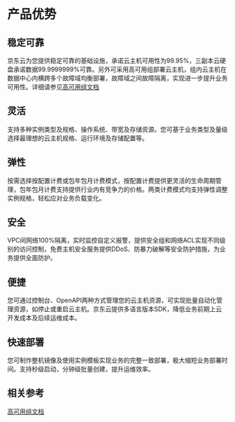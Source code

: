 # 产品优势
## 稳定可靠
京东云为您提供稳定可靠的基础设施，承诺云主机可用性为99.95%，三副本云硬盘承诺数据99.9999999%可靠。另外可采用高可用组部署云主机，组内云主机在数据中心内横跨多个故障域均衡部署，故障域之间故障隔离，实现进一步提升业务可用性。详细请参见[高可用组文档](../../Availability-Group/Introduction/Product-Overview.md)
## 灵活
支持多种实例类型及规格、操作系统、带宽及存储资源。您可基于业务类型及量级选择最理想的云主机规格、运行环境及存储配置等。
## 弹性 
按需选择按配置计费或包年包月计费模式，按配置计费提供更灵活的生命周期管理，包年包月计费支持提供行业内有竞争力的价格。两类计费模式均支持弹性调整实例规格，轻松应对业务负载变化。
## 安全
VPC间网络100%隔离，实时监控自定义报警，提供安全组和网络ACL实现不同级别的访问控制，免费主机安全服务提供DDoS、防暴力破解等安全防护措施，为业务提供全面防护。
## 便捷
您可通过控制台、OpenAPI两种方式管理您的云主机资源，可实现批量自动化管理资源，如停止或重启云主机。京东云提供多语言版本SDK，降低业务前期上云开发成本及后续运维成本。
## 快速部署
您可制作整机镜像及使用实例模板实现业务的完整一致部署，极大缩短业务部署时间。支持秒级启动，分钟级批量创建，提升运维效率。

## 相关参考

[高可用组文档](../../Availability-Group/Introduction/ProductOverview.md)



